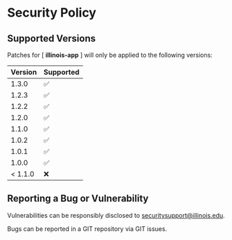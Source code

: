 # Security Policy

## Supported Versions

Patches for [ **illinois-app** ] will only be applied to the following versions:

| Version | Supported |
| ------- | ------------------ |
| 1.3.0 | :white_check_mark: |
| 1.2.3 | :white_check_mark: |
| 1.2.2 | :white_check_mark: |
| 1.2.0 | :white_check_mark: |
| 1.1.0 | :white_check_mark: |
| 1.0.2 | :white_check_mark: |
| 1.0.1 | :white_check_mark: |
| 1.0.0 | :white_check_mark: |
| < 1.1.0 | :x: |

## Reporting a Bug or Vulnerability

Vulnerabilities can be responsibly disclosed to [securitysupport@illinois.edu](mailto:securitysupport@illinois.edu).

Bugs can be reported in a GIT repository via GIT issues.